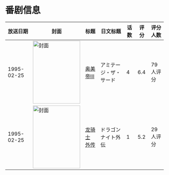 # 番剧信息

|放送日期|封面|标题|日文标题|话数|评分|评分人数|
|---|---|---|---|---|---|---|
|1995-02-25|<img src="//lain.bgm.tv/pic/cover/c/48/a0/30491_5Xr7y.jpg" alt="封面" style="width:150px;height:200px;object-fit:cover;">|[奥美帝III](https://bangumi.tv/subject/30491)|アミテージ・ザ・サード|4|6.4|79人评分|
|1995-02-25|<img src="/img/no_icon_subject.png" alt="封面" style="width:150px;height:200px;object-fit:cover;">|[龙骑士 外传](https://bangumi.tv/subject/109751)|ドラゴンナイト外伝|1|5.2|29人评分|
